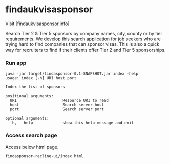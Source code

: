 findaukvisasponsor
==================

Visit [findaukvisasponsor.info]

Search Tier 2 & Tier 5 sponsors by company names, city, county or by tier requirements. We develop this search application for job seekers who are trying hard to find companies that can sponsor visas. This is also a quick way for recruiters to find if their clients offer Tier 2 and Tier 5 sponsorships.

### Run app

```
java -jar target/findasponsor-0.1-SNAPSHOT.jar index -help
usage: index [-h] URI host port

Index the list of sponsors

positional arguments:
  URI                    Resource URI to read
  host                   Search server host
  port                   Search server port

optional arguments:
  -h, --help             show this help message and exit
````

### Access search page

Access below html page.
```
findasponsor-recline-ui/index.html
```
